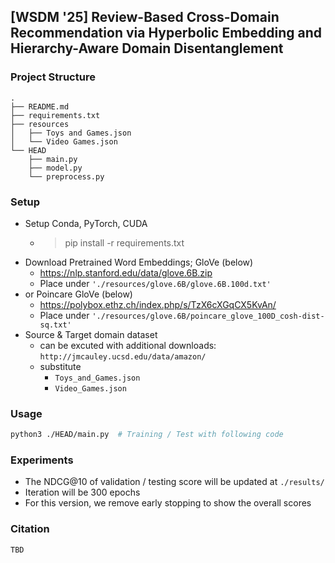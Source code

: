 ## [WSDM '25] Review-Based Cross-Domain Recommendation via Hyperbolic Embedding and Hierarchy-Aware Domain Disentanglement

### Project Structure

```
.
├── README.md
├── requirements.txt
├── resources
│   ├── Toys and Games.json
│   └── Video Games.json
└── HEAD
    ├── main.py
    ├── model.py
    └── preprocess.py
```

### Setup

- Setup Conda, PyTorch, CUDA
  - > pip install -r requirements.txt
- Download Pretrained Word Embeddings; GloVe (below)
  - https://nlp.stanford.edu/data/glove.6B.zip
  - Place under `'./resources/glove.6B/glove.6B.100d.txt'`
- or Poincare GloVe (below)
  - https://polybox.ethz.ch/index.php/s/TzX6cXGqCX5KvAn/
  - Place under `'./resources/glove.6B/poincare_glove_100D_cosh-dist-sq.txt'`
- Source & Target domain dataset
  - can be excuted with additional downloads: `http://jmcauley.ucsd.edu/data/amazon/`
  - substitute
    - `Toys_and_Games.json`
    - `Video_Games.json`

### Usage

```bash
python3 ./HEAD/main.py  # Training / Test with following code
```

### Experiments

- The NDCG@10 of validation / testing score will be updated at `./results/`
- Iteration will be 300 epochs
- For this version, we remove early stopping to show the overall scores

### Citation

```
TBD
```
